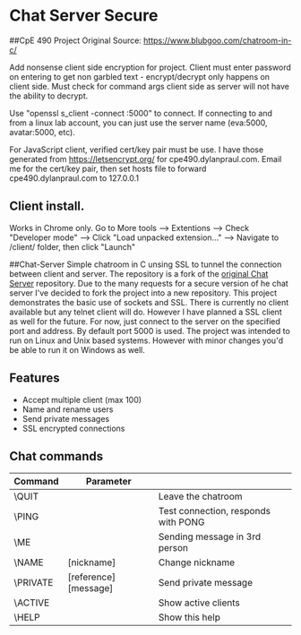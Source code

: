 Chat Server Secure
=

##CpE 490 Project
Original Source: https://www.blubgoo.com/chatroom-in-c/

Add nonsense client side encryption for project. Client must enter password on entering to get non garbled text - encrypt/decrypt only happens on client side. Must check for command args client side as server will not have the ability to decrypt.

Use "openssl s_client -connect <HOSTNAME>:5000" to connect.
If connecting to and from a linux lab account, you can just use the server name (eva:5000, avatar:5000, etc).

For JavaScript client, verified cert/key pair must be use. I have those generated from https://letsencrypt.org/ for cpe490.dylanpraul.com. Email me for the cert/key pair, then set hosts file to forward cpe490.dylanpraul.com to 127.0.0.1

## Client install.
Works in Chrome only. Go to More tools --> Extentions --> Check "Developer mode" --> Click "Load unpacked extension..." --> Navigate to /client/ folder, then click "Launch"

##Chat-Server
Simple chatroom in C unsing SSL to tunnel the connection between client and server. The repository is a fork of the [original Chat Server](https://github.com/yorickdewid/Chat-Server "Chat Server") repository. Due to the many requests for a secure version of he chat server I've decided to fork the project into a new repository. This project demonstrates the basic use of sockets and SSL. There is currently no client available but any telnet client will do. However I have planned a SSL client as well for the future. For now, just connect to the server on the specified port and address. By default port 5000 is used. The project was intended to run on Linux and Unix based systems. However with minor changes you'd be able to run it on Windows as well.

## Features
* Accept multiple client (max 100)
* Name and rename users
* Send private messages
* SSL encrypted connections

## Chat commands

| Command       | Parameter             |                                     |
| ------------- | --------------------- | ----------------------------------- |
| \QUIT         |                       | Leave the chatroom                  |
| \PING         |                       | Test connection, responds with PONG |
| \ME           |                       | Sending message in 3rd person       |
| \NAME         | [nickname]            | Change nickname                     |
| \PRIVATE      | [reference] [message] | Send private message                |
| \ACTIVE       |                       | Show active clients                 |
| \HELP         |                       | Show this help                      |

